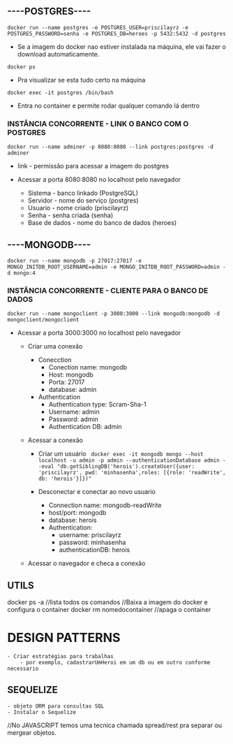 ## ----POSTGRES----

``docker run --name postgres -e POSTGRES_USER=priscilayrz -e POSTGRES_PASSWORD=senha -e POSTGRES_DB=heroes -p 5432:5432 -d postgres``

- Se a imagem do docker nao estiver instalada na máquina, ele vai fazer o download automaticamente.

``docker ps``
- Pra visualizar se esta tudo certo na máquina

``docker exec -it postgres /bin/bash ``
- Entra no container e permite rodar qualquer comando lá dentro


### INSTÂNCIA CONCORRENTE - LINK O BANCO COM O POSTGRES

`` docker run --name adminer -p 8080:8080 --link postgres:postgres -d adminer ``


- link - permissão para acessar a imagem do postgres

- Acessar a porta 8080:8080 no localhost pelo navegador
    - Sistema - banco linkado (PostgreSQL)
    - Servidor - nome do serviço (postgres)
    - Usuario - nome criado (priscilayrz)
    - Senha - senha criada (senha)
    - Base de dados - nome do banco de dados (heroes)


## ----MONGODB----

`` docker run --name mongodb -p 27017:27017 -e MONGO_INITDB_ROOT_USERNAME=admin -e MONGO_INITDB_ROOT_PASSWORD=admin -d mongo:4 ``
### INSTÂNCIA CONCORRENTE - CLIENTE PARA O BANCO DE DADOS

`` docker run --name mongoclient -p 3000:3000 --link mongodb:mongodb -d mongoclient/mongoclient ``


- Acessar a porta 3000:3000 no localhost pelo navegador
    - Criar uma conexão

        - Conecction
            - Conection name: mongodb 
            - Host: mongodb
            - Porta: 27017
            - database: admin
        - Authentication
            - Authentication type: Scram-Sha-1
            - Username: admin
            - Password: admin
            - Authentication DB: admin
    
    - Acessar a conexão
        - Criar um usuário
        `` docker exec -it mongodb mongo --host localhost -u admin -p admin --authenticationDatabase admin --eval "db.getSiblingDB('herois').createUser({user: 'priscilayrz', pwd: 'minhasenha',roles: [{role: 'readWrite', db: 'herois'}]})"``

        - Desconectar e conectar ao novo usuario
            - Connection name: mongodb-readWrite
            - host/port: mongodb
            - database: herois
            - Authentication: 
                - username: priscilayrz
                - password: minhasenha
                - authenticationDB: herois

    - Acessar o navegador e checa a conexão

## UTILS
docker ps -a //lista todos os comandos //Baixa a imagem do docker e configura o container
docker rm nomedocontainer //apaga o container

# DESIGN PATTERNS   
    - Criar estratégias para trabalhas
        - por exemplo, cadastrarUmHeroi em um db ou em outro conforme necessario
        
## SEQUELIZE
    - objeto ORM para consultas SQL
    - Instalar o Sequelize
    


//No JAVASCRIPT temos uma tecnica chamada spread/rest pra separar ou mergear objetos.
